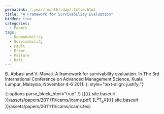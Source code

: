 ```yaml
---
permalink: /:year/:month/:day/:title.html
title: "A Framework for Survivability Evaluation"
hidden: true
categories:
  - Papers
tags:
  - Dependability
  - Survivability
  - Fault
  - Error
  - Failure
  - Halt
---
```


B. Abbasi and V. Mavaji. A framework for survivability evaluation. In The 3rd International Conference on
Advanced Management Science, Kuala Lumpur, Malaysia, November 4-6 2011.
{: style="text-align: justify;"}

{::options parse_block_html="true" /}
[<i class="fab fa-github-square"></i>]()
[<i class="fas fa-file-pdf" aria-hidden="true"></i>]({{ site.baseurl }}/assets/papers/2011/11/icams/icams.pdf)
[<span class="latex">L<sup>a</sup>T<sub>e</sub>X</span>]({{ site.baseurl }}/assets/papers/2011/11/icams/icams.tex)

<object data="{{ site.baseurl }}/assets/papers/2011/11/icams/icams.pdf" width="1000" height="1500" type='application/pdf' border="0" />
